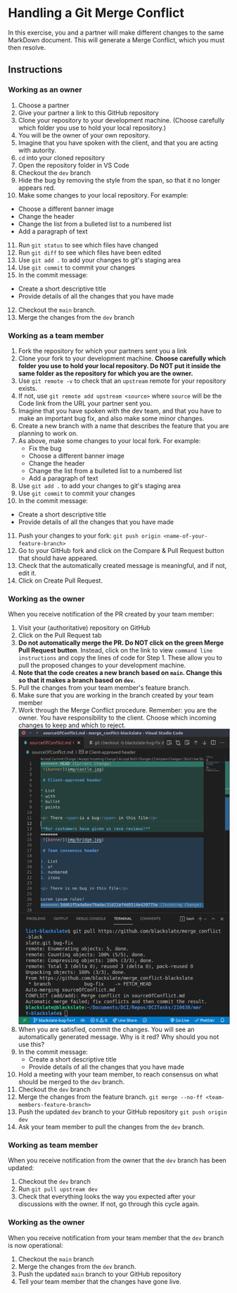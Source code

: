 # Handling a Git Merge Conflict

In this exercise, you and a partner will make different changes to the same MarkDown document. This will generate a Merge Conflict, which you must then resolve.

## Instructions

### Working as an owner
1. Choose a partner
2. Give your partner a link to this GitHub repository
3. Clone your repository to your development machine. (Choose carefully which folder you use to hold your local repository.)
4. You will be the owner of your own repository.
5. Imagine that you have spoken with the client, and that you are acting with autority.
6. `cd` into your cloned repository
7. Open the repository folder in VS Code
8. Checkout the `dev` branch
9. Hide the bug by removing the style from the span, so that it no longer appears red.
10. Make some changes to your local repository. For example:
   * Choose a different banner image
   * Change the header
   * Change the list from a bulleted list to a numbered list
   * Add a paragraph of text
11. Run `git status` to see which files have changed
12. Run `git diff` to see which files have been edited
13. Use `git add .` to add your changes to git's staging area
14. Use `git commit` to commit your changes
15. In the commit message:
   * Create a short descriptive title
   * Provide details of all the changes that you have made
12. Checkout the `main` branch.
13. Merge the changes from the `dev` branch

### Working as a team member
1. Fork the repository for which your partners sent you a link
2. Clone your fork to your development machine. **Choose carefully which folder you use to hold your local repository. Do NOT put it inside the same folder as the repository for which you are the owner.**
3. Use `git remote -v` to check that an `upstream` remote for your repository exists.
4. If not, use `git remote add upstream <source>` where `source` will be the Code link from the URL your partner sent you.
5. Imagine that you have spoken with the dev team, and that you have to make an important bug fix, and also make some minor changes.
6. Create a new branch with a name that describes the feature that you are planning to work on.
7. As above, make some changes to your local fork. For example:
   * Fix the bug
   * Choose a different banner image
   * Change the header
   * Change the list from a bulleted list to a numbered list
   * Add a paragraph of text
8. Use `git add .` to add your changes to git's staging area
9. Use `git commit` to commit your changes
10. In the commit message:
   * Create a short descriptive title
   * Provide details of all the changes that you have made
11. Push your changes to your fork:
   `git push origin <name-of-your-feature-branch>`
11. Go to your GitHub fork and click on the Compare & Pull Request button that should have appeared.
12. Check that the automatically created message is meaningful, and if not, edit it.
13. Click on Create Pull Request.

### Working as the owner
When you receive notification of the PR created by your team member:
1. Visit your (authoritative) repository on GitHub
2. Click on the Pull Request tab
3. **Do not automatically merge the PR. Do NOT click on the green Merge Pull Request button**. Instead, click on the link to view `command line instructions` and copy the lines of code for Step 1. These allow you to pull the proposed changes to your development machine.
4. **Note that the code creates a new branch based on `main`. Change this so that it makes a branch based on `dev`.**
5. Pull the changes from your team member's feature branch.
6. Make sure that you are working in the branch created by your team member
7. Work through the Merge Conflict procedure. Remember: you are the owner. You have responsibility to the client. Choose which incoming changes to keep and which to reject.
![Merge Conflict](img/conflict.png)
8. When you are satisfied, commit the changes. You will see an automatically generated message. Why is it red? Why should you not use this?
9. In the commit message:
   * Create a short descriptive title
   * Provide details of all the changes that you have made
10. Hold a meeting with your team member, to reach consensus on what should be merged to the `dev` branch.
11. Checkout the `dev` branch
12. Merge the changes from the feature branch.
    `git merge --no-ff <team-members-feature-branch>`
13. Push the updated `dev` branch to your GitHub repository
    `git push origin dev`
14. Ask your team member to pull the changes from the `dev` branch.


### Working as team member
When you receive notification from the owner that the `dev` branch has been updated:
1. Checkout the `dev` branch
2. Run `git pull upstream dev`
3. Check that everything looks the way you expected after your discussions with the owner. If not, go through this cycle again.


### Working as the owner
When you receive notification from your team member that the `dev` branch is now operational:
1. Checkout the `main` branch
2. Merge the changes from the `dev` branch.
3. Push the updated `main` branch to your GitHub repository
4. Tell your team member that the changes have gone live.



